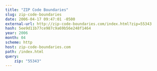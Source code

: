 ```yaml
---
title: "ZIP Code Boundaries"
slug: zip-code-boundaries
date: 2006-04-17 09:47:01 -0500
external-url: http://zip-code-boundaries.com/index.html?zip=55343
hash: 5ee9d11b77ce987c9a69b56e248f1464
year: 2006
month: 04
scheme: http
host: zip-code-boundaries.com
path: /index.html
query:
    zip: "55343"
---
```



